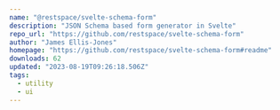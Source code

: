 ```yaml
---
name: "@restspace/svelte-schema-form"
description: "JSON Schema based form generator in Svelte"
repo_url: "https://github.com/restspace/svelte-schema-form"
author: "James Ellis-Jones"
homepage: "https://github.com/restspace/svelte-schema-form#readme"
downloads: 62
updated: "2023-08-19T09:26:18.506Z"
tags: 
  - utility
  - ui
---
```

